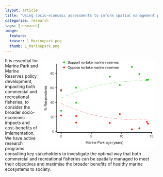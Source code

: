 ```yaml
---
layout: article
title: "Using socio-economic assessments to inform spatial management policy"
categories: research
tags: [research]
image:
  feature: 
  teaser: 1_Marinepark.png
  thumb: 1_Marinepark.png
---
```


<img src='/images/1_Marinepark.png' align='right' width="375" hspace="10" vspace="10">
It is essential for Marine Park and Marine Reserves policy development, impacting both commercial and recreational fisheries, to consider the broader socio-economic impacts and cost-benefits of imlementation. We have active research programs consulting key stakeholders to investigate the optimal way that both commercial and recreational fisheries can be spatially managed to meet their objectives and maximise the broader benefits of healthy marine ecosystems to society. 
